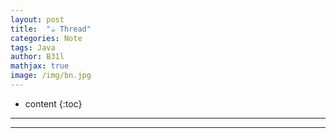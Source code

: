 ```yaml
---
layout: post
title:  "☕ Thread"
categories: Note
tags: Java
author: B31l
mathjax: true
image: /img/bn.jpg
---
```




* content
{:toc}
---



---

